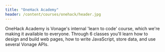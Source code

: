 ```yaml
---
title: "OneHack Academy"
header: /content/courses/onehack/header.jpg
---
```


OneHack Academy is Vonage's internal 'learn to code' course, which we're making it available to everyone. Through 6 classes you'll learn how to design and build web pages, how to write JavaScript, store data, and use several Vonage APIs.
